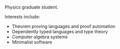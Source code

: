 Physics graduate student.

Interests include:
- Theorem proving languages and proof automation
- Dependently typed languages and type theory
- Computer algebra systems
- Minimalist software
